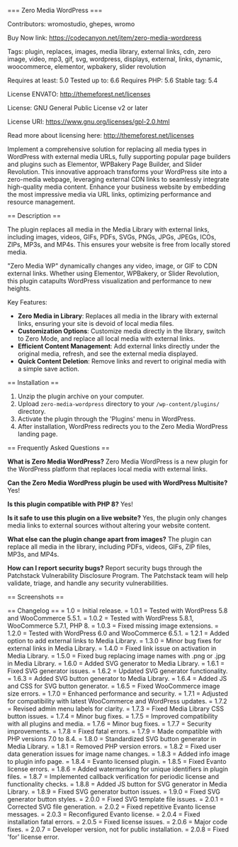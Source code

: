=== Zero Media WordPress ===

Contributors: wromostudio, ghepes, wromo

Buy Now link: https://codecanyon.net/item/zero-media-wordpress

Tags: plugin, replaces, images, media library, external links, cdn, zero image, video, mp3, gif, svg, wordpress, displays, external, links, dynamic, woocommerce, elementor, wpbakery, slider revolution

Requires at least: 5.0
Tested up to: 6.6
Requires PHP: 5.6
Stable tag: 5.4

License ENVATO: http://themeforest.net/licenses

License: GNU General Public License v2 or later

License URI: https://www.gnu.org/licenses/gpl-2.0.html

Read more about licensing here: http://themeforest.net/licenses



Implement a comprehensive solution for replacing all media types in WordPress with external media URLs, fully supporting popular page builders and plugins such as Elementor, WPBakery Page Builder, and Slider Revolution. This innovative approach transforms your WordPress site into a zero-media webpage, leveraging external CDN links to seamlessly integrate high-quality media content. Enhance your business website by embedding the most impressive media via URL links, optimizing performance and resource management.

== Description ==

The plugin replaces all media in the Media Library with external links, including images, videos, GIFs, PDFs, SVGs, PNGs, JPGs, JPEGs, ICOs, ZIPs, MP3s, and MP4s. This ensures your website is free from locally stored media.

"Zero Media WP" dynamically changes any video, image, or GIF to CDN external links. Whether using Elementor, WPBakery, or Slider Revolution, this plugin catapults WordPress visualization and performance to new heights.

Key Features:
- **Zero Media in Library**: Replaces all media in the library with external links, ensuring your site is devoid of local media files.
- **Customization Options**: Customize media directly in the library, switch to Zero Mode, and replace all local media with external links.
- **Efficient Content Management**: Add external links directly under the original media, refresh, and see the external media displayed.
- **Quick Content Deletion**: Remove links and revert to original media with a simple save action.

== Installation ==
1. Unzip the plugin archive on your computer.
2. Upload `zero-media-wordpress` directory to your `/wp-content/plugins/` directory.
3. Activate the plugin through the 'Plugins' menu in WordPress.
4. After installation, WordPress redirects you to the Zero Media WordPress landing page.

== Frequently Asked Questions ==

**What is Zero Media WordPress?**
Zero Media WordPress is a new plugin for the WordPress platform that replaces local media with external links.

**Can the Zero Media WordPress plugin be used with WordPress Multisite?**
Yes!

**Is this plugin compatible with PHP 8?**
Yes!

**Is it safe to use this plugin on a live website?**
Yes, the plugin only changes media links to external sources without altering your website content.

**What else can the plugin change apart from images?**
The plugin can replace all media in the library, including PDFs, videos, GIFs, ZIP files, MP3s, and MP4s.

**How can I report security bugs?**
Report security bugs through the Patchstack Vulnerability Disclosure Program. The Patchstack team will help validate, triage, and handle any security vulnerabilities.

== Screenshots ==

== Changelog ==
= 1.0 = Initial release.
= 1.0.1 = Tested with WordPress 5.8 and WooCommerce 5.5.1.
= 1.0.2 = Tested with WordPress 5.8.1, WooCommerce 5.7.1, PHP 8.
= 1.0.3 = Fixed missing image extensions.
= 1.2.0 = Tested with WordPress 6.0 and WooCommerce 6.5.1.
= 1.2.1 = Added option to add external links to Media Library.
= 1.3.0 = Minor bug fixes for external links in Media Library.
= 1.4.0 = Fixed link issue on activation in Media Library.
= 1.5.0 = Fixed bug replacing image names with .png or .jpg in Media Library.
= 1.6.0 = Added SVG generator to Media Library.
= 1.6.1 = Fixed SVG generator issues.
= 1.6.2 = Updated SVG generator functionality.
= 1.6.3 = Added SVG button generator to Media Library.
= 1.6.4 = Added JS and CSS for SVG button generator.
= 1.6.5 = Fixed WooCommerce image size errors.
= 1.7.0 = Enhanced performance and security.
= 1.7.1 = Adjusted for compatibility with latest WooCommerce and WordPress updates.
= 1.7.2 = Revised admin menu labels for clarity.
= 1.7.3 = Fixed Media Library CSS button issues.
= 1.7.4 = Minor bug fixes.
= 1.7.5 = Improved compatibility with all plugins and media.
= 1.7.6 = Minor bug fixes.
= 1.7.7 = Security improvements.
= 1.7.8 = Fixed fatal errors.
= 1.7.9 = Made compatible with PHP versions 7.0 to 8.4.
= 1.8.0 = Standardized SVG button generator in Media Library.
= 1.8.1 = Removed PHP version errors.
= 1.8.2 = Fixed user data generation issues for image name changes.
= 1.8.3 = Added info image to plugin info page.
= 1.8.4 = Evanto licensed plugin.
= 1.8.5 = Fixed Evanto license errors.
= 1.8.6 = Added watermarking for unique identifiers in plugin files.
= 1.8.7 = Implemented callback verification for periodic license and functionality checks.
= 1.8.8 = Added JS button for SVG generator in Media Library.
= 1.8.9 = Fixed SVG generator button issues.
= 1.9.0 = Fixed SVG generator button styles.
= 2.0.0 = Fixed SVG template file issues.
= 2.0.1 = Corrected SVG file generation.
= 2.0.2 = Fixed repetitive Evanto license messages.
= 2.0.3 = Reconfigured Evanto license.
= 2.0.4 = Fixed installation fatal errors.
= 2.0.5 = Fixed license issues.
= 2.0.6 = Major code fixes.
= 2.0.7 = Developer version, not for public installation.
= 2.0.8 = Fixed 'for' license error.

